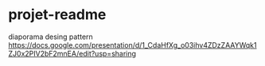 # projet-readme

diaporama desing pattern https://docs.google.com/presentation/d/1_CdaHfXg_o03ihv4ZDzZAAYWqk1ZJ0x2PIV2bF2mnEA/edit?usp=sharing